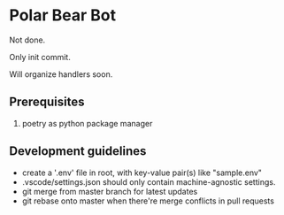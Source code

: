 # Polar Bear Bot

Not done.

Only init commit.

Will organize handlers soon.

## Prerequisites

1. poetry as python package manager

## Development guidelines

- create a '.env' file in root, with key-value pair(s) like "sample.env"
- .vscode/settings.json should only contain machine-agnostic settings.
- git merge from master branch for latest updates
- git rebase onto master when there're merge conflicts in pull requests
